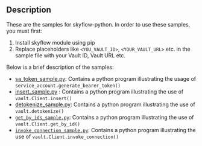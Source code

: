 ## Description
These are the samples for skyflow-python. In order to use these samples, you must first:

1. Install skyflow module using pip
2. Replace placeholders like `<YOU_VAULT_ID>`, `<YOUR_VAULT_URL>` etc. in the sample file with your Vault ID, Vault URL etc.

Below is a brief description of the samples:

- [sa_token_sample.py](https://github.com/skyflowapi/skyflow-python/blob/main/samples/sa_token_sample.py): Contains a python program illustrating the usage of `service_account.generate_bearer_token()`
- [insert_sample.py](https://github.com/skyflowapi/skyflow-python/blob/main/samples/insert_sample.py) : Contains a python program illustrating the use of `vault.Client.insert()`
- [detokenize_sample.py](https://github.com/skyflowapi/skyflow-python/blob/main/samples/detokenize_sample.py): Contains a python program illustrating the use of `vault.detokenize()`
- [`get_by_ids_sample.py`](https://github.com/skyflowapi/skyflow-python/blob/main/samples/get_by_ids_sample.py): Contains a python program illustrating the use of `vault.Client.get_by_id()`
- [`invoke_connection_sample.py`](https://github.com/skyflowapi/skyflow-python/blob/main/samples/invoke_connection_sample.py): Contains a python program illustrating the use of `vault.Client.invoke_connection()`
